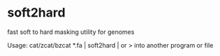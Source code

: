 # soft2hard

fast soft to hard masking utility for genomes

Usage: cat/zcat/bzcat *.fa | soft2hard | or > into another program or file

